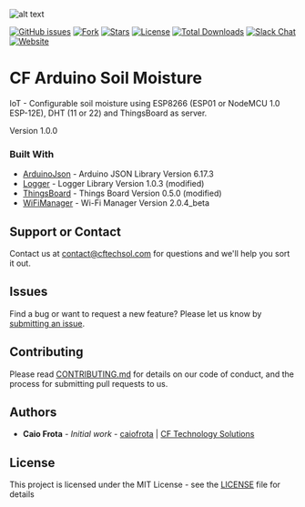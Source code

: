 ![alt text](https://cftechsol.com/wp-content/uploads/2017/12/caiofrota-logo-300x171.png)

[![GitHub issues](https://img.shields.io/github/issues/caiofrota/cf-arduino-soil-moisture.svg)](https://github.com/caiofrota/cf-rest/issues)
[![Fork](https://img.shields.io/github/forks/caiofrota/cf-arduino-soil-moisture.svg)](#)
[![Stars](https://img.shields.io/github/stars/caiofrota/cf-arduino-soil-moisture.svg)](#)
[![License](https://img.shields.io/github/license/caiofrota/cf-arduino-soil-moisture.svg)](#)
[![Total Downloads](https://img.shields.io/github/downloads/caiofrota/cf-arduino-soil-moisture/total.svg)](https://github.com/caiofrota/cf-arduino-soil-moisture/releases)
[![Slack Chat](https://img.shields.io/badge/chat-slack-green.svg)](https://cftechsol.slack.com)
[![Website](https://img.shields.io/badge/website-cftechsol.com-green.svg)](https://cftechsol.com)

# CF Arduino Soil Moisture

IoT - Configurable soil moisture using ESP8266 (ESP01 or NodeMCU 1.0 ESP-12E), DHT (11 or 22) and ThingsBoard as server.

Version 1.0.0

### Built With

* [ArduinoJson](https://github.com/bblanchon/ArduinoJson/releases/tag/v6.17.3) - Arduino JSON Library Version 6.17.3
* [Logger](https://github.com/caiofrota/Logger/releases/tag/v1.0.3_caiofrota) - Logger Library Version 1.0.3 (modified)
* [ThingsBoard](https://github.com/caiofrota/ThingsBoard-Arduino-MQTT-SDK/releases/tag/v0.5.0) - Things Board Version 0.5.0 (modified)
* [WiFiManager](https://github.com/tzapu/WiFiManager) - Wi-Fi Manager Version 2.0.4_beta

## Support or Contact

Contact us at contact@cftechsol.com for questions and we'll help you sort it out.

## Issues

Find a bug or want to request a new feature? Please let us know by [submitting an issue](https://github.com/caiofrota/cf-arduino-soil-moisture/issues).

## Contributing

Please read [CONTRIBUTING.md](https://gist.github.com/caiofrota/6e65a17fd3bf100d058cb48dcc780b21) for details on our code of conduct, and the process for submitting pull requests to us.

## Authors

* **Caio Frota** - *Initial work* - [caiofrota](https://github.com/caiofrota) | [CF Technology Solutions](https://cftechsol.com)

## License

This project is licensed under the MIT License - see the [LICENSE](LICENSE) file for details
